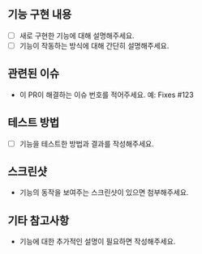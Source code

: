 ## 기능 구현 내용

- [ ] 새로 구현한 기능에 대해 설명해주세요.
- [ ] 기능이 작동하는 방식에 대해 간단히 설명해주세요.

## 관련된 이슈

- 이 PR이 해결하는 이슈 번호를 적어주세요. 예: Fixes #123

## 테스트 방법

- [ ] 기능을 테스트한 방법과 결과를 작성해주세요.

## 스크린샷

- 기능의 동작을 보여주는 스크린샷이 있으면 첨부해주세요.

## 기타 참고사항

- 기능에 대한 추가적인 설명이 필요하면 작성해주세요.

